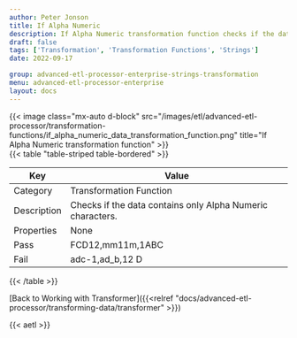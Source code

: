 ```yaml
---
author: Peter Jonson
title: If Alpha Numeric
description: If Alpha Numeric transformation function checks if the data contains only Alpha Numeric characters
draft: false
tags: ['Transformation', 'Transformation Functions', 'Strings']
date: 2022-09-17

group: advanced-etl-processor-enterprise-strings-transformation
menu: advanced-etl-processor-enterprise
layout: docs
---
```


{{< image class="mx-auto d-block"  src="/images/etl/advanced-etl-processor/transformation-functions/if_alpha_numeric_data_transformation_function.png" title="If Alpha Numeric transformation function" >}}
\
{{< table "table-striped table-bordered" >}}

| Key         | Value                                                      |
| ----------- | ---------------------------------------------------------- |
| Category    | Transformation Function                                    |
| Description | Checks if the data contains only Alpha Numeric characters. |
| Properties  | None                                                       |
| Pass        | FCD12,mm11m,1ABC                                           |
| Fail        | adc-1,ad_b,12 D                                            |

{{< /table >}}

[Back to Working with Transformer]({{<relref "docs/advanced-etl-processor/transforming-data/transformer" >}})

{{< aetl >}}
